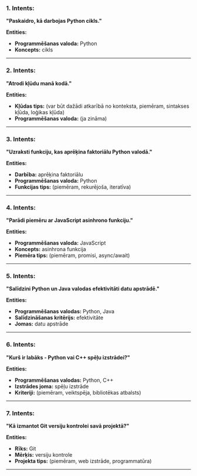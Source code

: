
### **1. Intents:**
**"Paskaidro, kā darbojas Python cikls."**

**Entities:**
- **Programmēšanas valoda:** Python
- **Koncepts:** cikls

---

### **2. Intents:**
**"Atrodi kļūdu manā kodā."**

**Entities:**
- **Kļūdas tips:** (var būt dažādi atkarībā no konteksta, piemēram, sintakses kļūda, loģikas kļūda)
- **Programmēšanas valoda:** (ja zināma)

---

### **3. Intents:**
**"Uzraksti funkciju, kas aprēķina faktoriālu Python valodā."**

**Entities:**
- **Darbība:** aprēķina faktoriālu
- **Programmēšanas valoda:** Python
- **Funkcijas tips:** (piemēram, rekurējoša, iteratīva)

---

### **4. Intents:**
**"Parādi piemēru ar JavaScript asinhrono funkciju."**

**Entities:**
- **Programmēšanas valoda:** JavaScript
- **Koncepts:** asinhrona funkcija
- **Piemēra tips:** (piemēram, promisi, async/await)

---

### **5. Intents:**
**"Salīdzini Python un Java valodas efektivitāti datu apstrādē."**

**Entities:**
- **Programmēšanas valodas:** Python, Java
- **Salīdzināšanas kritērijs:** efektivitāte
- **Jomas:** datu apstrāde

---

### **6. Intents:**
**"Kurš ir labāks - Python vai C++ spēļu izstrādei?"**

**Entities:**
- **Programmēšanas valodas:** Python, C++
- **Izstrādes joma:** spēļu izstrāde
- **Kriteriji:** (piemēram, veiktspēja, bibliotēkas atbalsts)

---

### **7. Intents:**
**"Kā izmantot Git versiju kontrolei savā projektā?"**

**Entities:**
- **Rīks:** Git
- **Mērķis:** versiju kontrole
- **Projekta tips:** (piemēram, web izstrāde, programmatūra)

---
